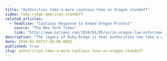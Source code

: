 ```yaml
---
title: "Authorities take a more cautious tone on Oregon standoff"
video: ruby-ridge-american-standoff
related_articles:
  - headline: "Cautious Response to Armed Oregon Protest"
    source: "The New York Times"
    link: "http://www.nytimes.com/2016/01/05/us/in-oregon-law-enforcement-faces-dilemma-in-confronting-armed-group.html"
description: "The legacy of Ruby Ridge is that authorities now take a more cautious tone when dealing with standoffs like the one in Oregon"
date: 2016-01-05T17:50:00.000Z
published: true
slug: authorities-take-a-more-cautious-tone-on-oregon-standoff
---
```


